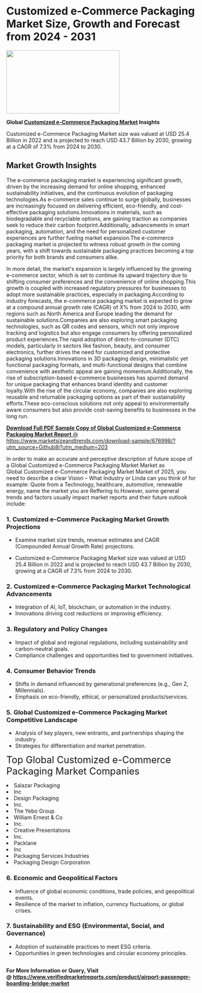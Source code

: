 <H1>Customized e-Commerce Packaging Market Size, Growth and Forecast from 2024 - 2031</H1><img class="aligncenter size-medium wp-image-584254" src="https://thirdeyenews.in/wp-content/uploads/2024/09/Global-Market-Research-300x168.jpeg" alt="" width="300" height="168" /><p><strong>Global&nbsp;<a href="https://www.marketsizeandtrends.com/download-sample/676998/?utm_source=Github8j?utm_medium=203">Customized e-Commerce Packaging Market</a> Insights</strong></p><p>Customized e-Commerce Packaging Market size was valued at USD 25.4 Billion in 2022 and is projected to reach USD 43.7 Billion by 2030, growing at a CAGR of 7.3% from 2024 to 2030.</p><p><h2>Market Growth Insights</h2> <p>The e-commerce packaging market is experiencing significant growth, driven by the increasing demand for online shopping, enhanced sustainability initiatives, and the continuous evolution of packaging technologies.As e-commerce sales continue to surge globally, businesses are increasingly focused on delivering efficient, eco-friendly, and cost-effective packaging solutions.Innovations in materials, such as biodegradable and recyclable options, are gaining traction as companies seek to reduce their carbon footprint.Additionally, advancements in smart packaging, automation, and the need for personalized customer experiences are further fueling market expansion.The e-commerce packaging market is projected to witness robust growth in the coming years, with a shift towards sustainable packaging practices becoming a top priority for both brands and consumers alike.<a href="download_link"></a></p> <p>In more detail, the market's expansion is largely influenced by the growing e-commerce sector, which is set to continue its upward trajectory due to shifting consumer preferences and the convenience of online shopping.This growth is coupled with increased regulatory pressures for businesses to adopt more sustainable practices, especially in packaging.According to industry forecasts, the e-commerce packaging market is expected to grow at a compound annual growth rate (CAGR) of X% from 2024 to 2030, with regions such as North America and Europe leading the demand for sustainable solutions.Companies are also exploring smart packaging technologies, such as QR codes and sensors, which not only improve tracking and logistics but also engage consumers by offering personalized product experiences.The rapid adoption of direct-to-consumer (DTC) models, particularly in sectors like fashion, beauty, and consumer electronics, further drives the need for customized and protective packaging solutions.Innovations in 3D packaging design, minimalistic yet functional packaging formats, and multi-functional designs that combine convenience with aesthetic appeal are gaining momentum.Additionally, the rise of subscription-based e-commerce businesses has spurred demand for unique packaging that enhances brand identity and customer loyalty.With the rise of the circular economy, companies are also exploring reusable and returnable packaging options as part of their sustainability efforts.These eco-conscious solutions not only appeal to environmentally aware consumers but also provide cost-saving benefits to businesses in the long run.<a href="get_more_link"></p><p><span class=""><strong>Download Full PDF Sample Copy of Global Customized e-Commerce Packaging Market Report</strong> @ <a href="https://www.marketsizeandtrends.com/download-sample/676998/?utm_source=Github8j?utm_medium=203" target="_blank">https://www.marketsizeandtrends.com/download-sample/676998/?utm_source=Github8j?utm_medium=203</a></span></p><p>In order to make an accurate and perceptive description of future scope of a Global&nbsp;Customized e-Commerce Packaging Market Market as Global&nbsp;Customized e-Commerce Packaging Market Market of 2025, you need to describe a clear Vision &ndash; What Industry or Linda can you think of for example: Quote from a Technology, healthcare, automotive, renewable energy, name the market you are Reffering to.However, some general trends and factors usually impact market reports and their future outlook include:</p><h3>1.&nbsp;<strong>Customized e-Commerce Packaging Market Growth Projections</strong></h3><ul><li>Examine market size trends, revenue estimates and CAGR (Compounded Annual Growth Rate) projections.</li><li><p>Customized e-Commerce Packaging Market size was valued at USD 25.4 Billion in 2022 and is projected to reach USD 43.7 Billion by 2030, growing at a CAGR of 7.3% from 2024 to 2030.</p></li></ul><h3>2.&nbsp;<strong>Customized e-Commerce Packaging Market Technological Advancements</strong></h3><ul><li>Integration of AI, IoT, blockchain, or automation in the industry.</li><li>Innovations driving cost reductions or improving efficiency.</li></ul><h3>3.&nbsp;<strong>Regulatory and Policy Changes</strong></h3><ul><li>Impact of global and regional regulations, including sustainability and carbon-neutral goals.</li><li>Compliance challenges and opportunities tied to government initiatives.</li></ul><h3>4.&nbsp;<strong>Consumer Behavior Trends</strong></h3><ul><li>Shifts in demand influenced by generational preferences (e.g., Gen Z, Millennials).</li><li>Emphasis on eco-friendly, ethical, or personalized products/services.</li></ul><h3>5.&nbsp;<strong>Global Customized e-Commerce Packaging Market Competitive Landscape</strong></h3><ul><li>Analysis of key players, new entrants, and partnerships shaping the industry.</li><li>Strategies for differentiation and market penetration.</li></ul><p data-pm-slice="1 1 []"><span style="color: inherit; font-family: inherit; font-size: 25px;">Top Global Customized e-Commerce Packaging Market Companies</span></p><div class="" data-test-id=""><p><li>Salazar Packaging</li><li> Inc</li><li> Design Packaging</li><li> Inc.</li><li> The Yebo Group</li><li> William Ernest & Co</li><li> Inc.</li><li> Creative Presentations</li><li> Inc.</li><li> Packlane</li><li> Inc</li><li> Packaging Services Industries</li><li> Packaging Design Corporation</li></p></div><h3>6.&nbsp;<strong>Economic and Geopolitical Factors</strong></h3><ul><li>Influence of global economic conditions, trade policies, and geopolitical events.</li><li>Resilience of the market to inflation, currency fluctuations, or global crises.</li></ul><h3>7.&nbsp;<strong>Sustainability and ESG (Environmental, Social, and Governance)</strong></h3><ul><li>Adoption of sustainable practices to meet ESG criteria.</li><li>Opportunities in green technologies and circular economy principles.</li></ul><h2><strong style="font-size: 14px;">For More Information or Query, Visit @&nbsp;</strong><a style="background-color: #ffffff; font-size: 14px;" href="https://www.marketsizeandtrends.com/report/customized-e-commerce-packaging-market/" target="_blank">https://www.verifiedmarketreports.com/product/airport-passenger-boarding-bridge-market</a></h2>